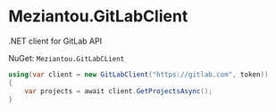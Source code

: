 # Meziantou.GitLabClient

.NET client for GitLab API

NuGet: `Meziantou.GitLabCLient`

````csharp
using(var client = new GitLabClient("https://gitlab.com", token))
{
    var projects = await client.GetProjectsAsync(); 
}
````
